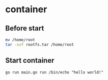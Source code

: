 # container

## Before start

```bash
mv /home/root
tar -xvf rootfs.tar /home/root
```

## Start container

```
go run main.go run /bin/echo "hello world!"
```
